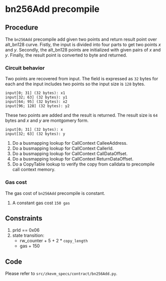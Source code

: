 # bn256Add precompile

## Procedure

The `bn256Add` precompile add given two points and return result point over alt_bn128 curve. Fistly, the input is divided into four parts to get two points $x$ and $y$. Secondly, the alt_bn128 points are initialized with given pairs of $x$ and $y$. Finally, the result point is converted to byte and returned.

### Circuit behavior

Two points are recovered from input. The field is expressed as `32` bytes for each and the input includes two points so the input size is `128` bytes.

```
input[0; 31] (32 bytes): x1
input[32; 63] (32 bytes): y1
input[64; 95] (32 bytes): x2
input[96; 128] (32 bytes): y2
```

These two points are added and the result is returned. The result size is `64` bytes and $x$ and $y$ are montgomery form.

```
input[0; 31] (32 bytes): x
input[32; 63] (32 bytes): y
```

1. Do a busmapping lookup for CallContext CalleeAddress.
2. Do a busmapping lookup for CallContext CallerId.
3. Do a busmapping lookup for CallContext CallDataOffset.
4. Do a busmapping lookup for CallContext ReturnDataOffset.
5. Do a CopyTable lookup to verify the copy from calldata to precompile call context memory.

### Gas cost

The gas cost of `bn256Add` precompile is constant.

1. A constant gas cost `150 gas`

## Constraints

1. prId == 0x06
2. state transition:
   - rw_counter + 5 + 2 * `copy_length`
   - gas + 150

## Code

Please refer to `src/zkevm_specs/contract/bn256Add.py`.
